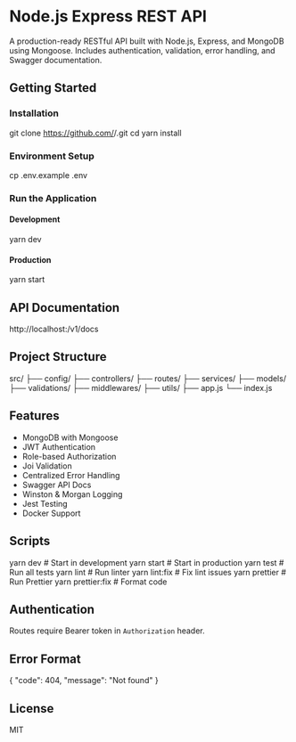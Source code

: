 # Node.js Express REST API

A production-ready RESTful API built with Node.js, Express, and MongoDB using Mongoose. Includes authentication, validation, error handling, and Swagger documentation.

## Getting Started

### Installation

git clone https://github.com/<your-org>/<your-repo>.git
cd <your-repo>
yarn install

### Environment Setup

cp .env.example .env

### Run the Application

#### Development

yarn dev

#### Production

yarn start

## API Documentation

http://localhost:<PORT>/v1/docs


## Project Structure

src/
├── config/
├── controllers/
├── routes/
├── services/
├── models/
├── validations/
├── middlewares/
├── utils/
├── app.js
└── index.js

## Features

* MongoDB with Mongoose
* JWT Authentication
* Role-based Authorization
* Joi Validation
* Centralized Error Handling
* Swagger API Docs
* Winston & Morgan Logging
* Jest Testing
* Docker Support

## Scripts

yarn dev           # Start in development
yarn start         # Start in production
yarn test          # Run all tests
yarn lint          # Run linter
yarn lint:fix      # Fix lint issues
yarn prettier      # Run Prettier
yarn prettier:fix  # Format code


## Authentication

Routes require Bearer token in `Authorization` header.

## Error Format
{
  "code": 404,
  "message": "Not found"
}

## License

MIT
